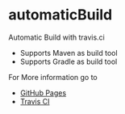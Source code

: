 # automaticBuild

Automatic Build with travis.ci
  - Supports Maven as build tool
  - Supports Gradle as build tool

For More information go to
  - [GitHub Pages](https://patrickeklund.github.io/automaticBuild/)
  - [Travis CI](https://travis-ci.org/patrickeklund/automaticBuild)

